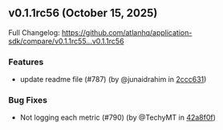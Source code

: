 ## v0.1.1rc56 (October 15, 2025)

Full Changelog: https://github.com/atlanhq/application-sdk/compare/v0.1.1rc55...v0.1.1rc56

### Features

- update readme file (#787) (by @junaidrahim in [2ccc631](https://github.com/atlanhq/application-sdk/commit/2ccc631))

### Bug Fixes

- Not logging each metric (#790) (by @TechyMT in [42a8f0f](https://github.com/atlanhq/application-sdk/commit/42a8f0f))
